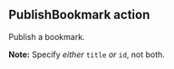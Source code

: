 ## PublishBookmark action

Publish a bookmark.

**Note:** Specify *either* `title` *or* `id`, not both.
